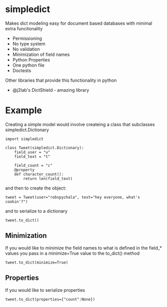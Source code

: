 # simpledict

Makes dict modeling easy for document based databases with minimal extra funcitonality

* Permissioning
* No type system
* No validation
* Minimization of field names
* Python Properties
* One python file
* Doctests

Other libraries that provide this functionality in python

* @j2lab's DictShield - amazing library

# Example

Creating a simple model would involve createing a class that subclasses simpledict.Dictionary
 
    import simpledict

    class Tweet(simpledict.Dictionary):
        field_user = "u"
        field_text = "t"
        
        field_count = "c"
        @property
        def character_count():
            return len(field_text)
        
and then to create the object:

    tweet = Tweet(user="robspychala", text="hey everyone, what's cookin'?")
    
and to serialize to a dictionary
    
    tweet.to_dict()
    

## Minimization
    
If you would like to minimize the field names to what is defined in the field_* values you pass in a minimize=True value to the to_dict() method

    tweet.to_dict(minimize=True)
    
## Properties

If you would like to serialize properties

    tweet.to_dict(properties={"count":None})
    